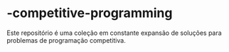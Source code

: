 # -competitive-programming
Este repositório é uma coleção em constante expansão de soluções para problemas de programação competitiva.
